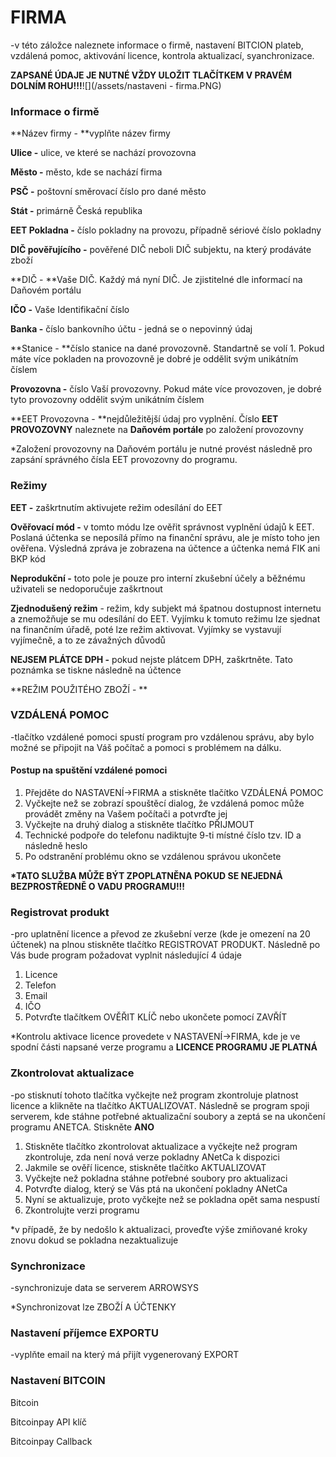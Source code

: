 # FIRMA

-v této záložce naleznete informace o firmě, nastavení BITCION plateb, vzdálená pomoc, aktivování licence, kontrola aktualizací, syanchronizace.

**ZAPSANÉ ÚDAJE JE NUTNÉ VŽDY ULOŽIT TLAČÍTKEM V PRAVÉM DOLNÍM ROHU!!!**![](/assets/nastaveni - firma.PNG)

### Informace o firmě

**Název firmy - **vyplňte název firmy

**Ulice -** ulice, ve které se nachází provozovna

**Město -** město, kde se nachází firma

**PSČ -** poštovní směrovací číslo pro dané město

**Stát -** primárně Česká republika

**EET Pokladna -** číslo pokladny na provozu, případně sériové číslo pokladny

**DIČ pověřujícího -** pověřené DIČ neboli DIČ subjektu, na který prodáváte zboží

**DIČ - **Vaše DIČ. Každý má nyní DIČ. Je zjistitelné dle informací na Daňovém portálu

**IČO -** Vaše Identifikační číslo

**Banka -** číslo bankovního účtu - jedná se o nepovinný údaj

**Stanice - **číslo stanice na dané provozovně. Standartně se volí 1. Pokud máte více pokladen na provozovně je dobré je oddělit svým unikátním číslem

**Provozovna -** číslo Vaší provozovny. Pokud máte více provozoven, je dobré tyto provozovny oddělit svým unikátním číslem

**EET Provozovna - **nejdůležitější údaj pro vyplnění. Číslo **EET PROVOZOVNY** naleznete na **Daňovém portále** po založení provozovny

\*Založení provozovny na Daňovém portálu je nutné provést následně pro zapsání správného čísla EET provozovny do programu.

### Režimy

**EET -** zaškrtnutím aktivujete režim odesílání do EET

**Ověřovací mód -** v tomto módu lze ověřit správnost vyplnění údajů k EET. Poslaná účtenka se neposílá přímo na finanční správu, ale je místo toho jen ověřena. Výsledná zpráva je zobrazena na účtence a účtenka nemá FIK ani BKP kód

**Neprodukční -** toto pole je pouze pro interní zkušební účely a běžnému uživateli se nedoporučuje zaškrtnout

**Zjednodušený režim** - režim, kdy subjekt má špatnou dostupnost internetu a znemožňuje se mu odesílání do EET. Vyjímku k tomuto režimu lze sjednat na finančním úřadě, poté lze režim aktivovat. Vyjímky se vystavují vyjímečně, a to ze závažných důvodů

**NEJSEM PLÁTCE DPH -** pokud nejste plátcem DPH, zaškrtněte. Tato poznámka se tiskne následně na účtence

**REŽIM POUŽITÉHO ZBOŽÍ - **

### VZDÁLENÁ POMOC

-tlačítko vzdálené pomoci spustí program pro vzdálenou správu, aby bylo možné se připojit na Váš počítač a pomoci s problémem na dálku.

#### **Postup na spuštění vzdálené pomoci**

1. Přejděte do NASTAVENÍ-&gt;FIRMA a stiskněte tlačítko VZDÁLENÁ POMOC
2. Vyčkejte než se zobrazí spouštěcí dialog, že vzdálená pomoc může provádět změny na Vašem počítači a potvrďte jej
3. Vyčkejte na druhý dialog a stiskněte tlačítko PŘIJMOUT
4. Technické podpoře do telefonu nadiktujte 9-ti místné číslo tzv. ID a následně heslo
5. Po odstranění problému okno se vzdálenou správou ukončete

**\*TATO SLUŽBA MŮŽE BÝT ZPOPLATNĚNA POKUD SE NEJEDNÁ BEZPROSTŘEDNĚ O VADU PROGRAMU!!!**

### Registrovat produkt

-pro uplatnění licence a převod ze zkušební verze \(kde je omezení na 20 účtenek\) na plnou stiskněte tlačítko REGISTROVAT PRODUKT. Následně po Vás bude program požadovat vyplnit následující 4 údaje

1. Licence
2. Telefon
3. Email
4. IČO
5. Potvrďte tlačítkem OVĚŘIT KLÍČ nebo ukončete pomocí ZAVŘÍT

\*Kontrolu aktivace licence provedete v NASTAVENÍ-&gt;FIRMA, kde je ve spodní části napsané verze programu a **LICENCE PROGRAMU JE PLATNÁ**

### Zkontrolovat aktualizace

-po stisknutí tohoto tlačítka vyčkejte než program zkontroluje platnost licence a klikněte na tlačítko AKTUALIZOVAT. Následně se program spoji serverem, kde stáhne potřebné aktualizační soubory a zeptá se na ukončení programu ANETCA. Stiskněte **ANO**

1. Stiskněte tlačítko zkontrolovat aktualizace a vyčkejte než program zkontroluje, zda není nová verze pokladny ANetCa k dispozici
2. Jakmile se ověří licence, stiskněte tlačítko AKTUALIZOVAT
3. Vyčkejte než pokladna stáhne potřebné soubory pro aktualizaci
4. Potvrďte dialog, který se Vás ptá na ukončení pokladny ANetCa
5. Nyní se aktualizuje, proto vyčkejte než se pokladna opět sama nespustí
6. Zkontrolujte verzi programu

\*v případě, že by nedošlo k aktualizaci, proveďte výše zmiňované kroky znovu dokud se pokladna nezaktualizuje

### Synchronizace

-synchronizuje data se serverem ARROWSYS

\*Synchronizovat lze ZBOŽÍ A ÚČTENKY

### Nastavení příjemce EXPORTU

-vyplňte email na který má přijít vygenerovaný EXPORT

### Nastavení BITCOIN

Bitcoin

Bitcoinpay API klíč

Bitcoinpay Callback

